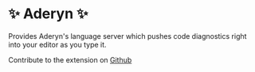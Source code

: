# ✨ Aderyn ✨

Provides Aderyn's language server which pushes code diagnostics right into your editor as you type it.

Contribute to the extension on [Github](https://github.com/cyfrin/vscode-aderyn)
